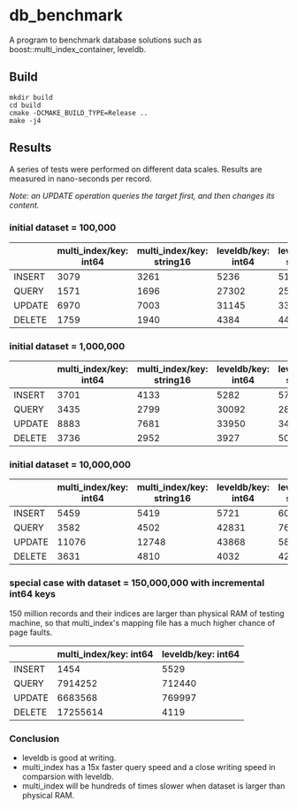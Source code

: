 # db_benchmark

A program to benchmark database solutions such as boost::multi_index_container, leveldb.

## Build

```shell
mkdir build
cd build
cmake -DCMAKE_BUILD_TYPE=Release ..
make -j4
```

## Results

A series of tests were performed on different data scales. Results are measured in nano-seconds per record.

*Note: an UPDATE operation queries the target first, and then changes its content.*

### initial dataset = 100,000

|             | multi_index/key: int64 | multi_index/key: string16 | leveldb/key: int64 | leveldb/key: string16 |
| ----------- | ---------------------- | ------------------------- | ------------------ | --------------------- |
| INSERT      | 3079                   | 3261                      | 5236               | 5166                  |
| QUERY       | 1571                   | 1696                      | 27302              | 25099                 |
| UPDATE      | 6970                   | 7003                      | 31145              | 33361                 |
| DELETE      | 1759                   | 1940                      | 4384               | 4476                  |

### initial dataset = 1,000,000

|             | multi_index/key: int64 | multi_index/key: string16 | leveldb/key: int64 | leveldb/key: string16 |
| ----------- | ---------------------- | ------------------------- | ------------------ | --------------------- |
| INSERT      | 3701                   | 4133                      | 5282               | 5728                  |
| QUERY       | 3435                   | 2799                      | 30092              | 28922                 |
| UPDATE      | 8883                   | 7681                      | 33950              | 34580                 |
| DELETE      | 3736                   | 2952                      | 3927               | 5034                  |

### initial dataset = 10,000,000

|             | multi_index/key: int64 | multi_index/key: string16 | leveldb/key: int64 | leveldb/key: string16 |
| ----------- | ---------------------- | ------------------------- | ------------------ | --------------------- |
| INSERT      | 5459                   | 5419                      | 5721               | 6031                  |
| QUERY       | 3582                   | 4502                      | 42831              | 76946                 |
| UPDATE      | 11076                  | 12748                     | 43868              | 58680                 |
| DELETE      | 3631                   | 4810                      | 4032               | 4205                  |

### special case with dataset = 150,000,000 with incremental int64 keys

150 million records and their indices are larger than physical RAM of testing machine, so that multi_index's mapping file has a much higher chance of page faults.

|             | multi_index/key: int64 | leveldb/key: int64 |
| ----------- | ---------------------- | -------------------|
| INSERT      | 1454                   | 5529               |
| QUERY       | 7914252                | 712440             |
| UPDATE      | 6683568                | 769997             |
| DELETE      | 17255614               | 4119               |

### Conclusion

- leveldb is good at writing.
- multi_index has a 15x faster query speed and a close writing speed in comparsion with leveldb.
- multi_index will be hundreds of times slower when dataset is larger than physical RAM.
